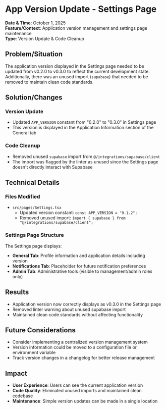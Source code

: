 # App Version Update - Settings Page

**Date & Time**: October 1, 2025  
**Feature/Context**: Application version management and settings page maintenance  
**Type**: Version Update & Code Cleanup

## Problem/Situation

The application version displayed in the Settings page needed to be updated from v0.2.0 to v0.3.0 to reflect the current development state. Additionally, there was an unused import (`supabase`) that needed to be removed to maintain clean code standards.

## Solution/Changes

### Version Update
- Updated `APP_VERSION` constant from "0.2.0" to "0.3.0" in Settings page
- This version is displayed in the Application Information section of the General tab

### Code Cleanup
- Removed unused `supabase` import from `@/integrations/supabase/client`
- The import was flagged by the linter as unused since the Settings page doesn't directly interact with Supabase

## Technical Details

### Files Modified
- `src/pages/Settings.tsx`
  - Updated version constant: `const APP_VERSION = "0.1.2";`
  - Removed unused import: `import { supabase } from "@/integrations/supabase/client";`

### Settings Page Structure
The Settings page displays:
- **General Tab**: Profile information and application details including version
- **Notifications Tab**: Placeholder for future notification preferences
- **Admin Tab**: Administrative tools (visible to management/admin roles only)

## Results

- Application version now correctly displays as v0.3.0 in the Settings page
- Removed linter warning about unused supabase import
- Maintained clean code standards without affecting functionality

## Future Considerations

- Consider implementing a centralized version management system
- Version information could be moved to a configuration file or environment variable
- Track version changes in a changelog for better release management

## Impact

- **User Experience**: Users can see the current application version
- **Code Quality**: Eliminated unused imports and maintained clean codebase
- **Maintenance**: Simple version updates can be made in a single location